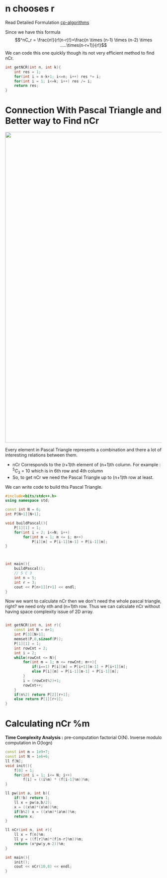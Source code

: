 # n chooses r

Read Detailed Formulation [cp-algorithms](https://cp-algorithms.com/combinatorics/binomial-coefficients.html)

Since we have this formula 
$$^nC_r = \frac{n!}{r!(n-r)!}=\frac{n \times (n-1) \times (n-2) \times .....\times(n-r+1)}{r!}$$
We can code this one quickly though its not very efficient method to find nCr.
```cpp
int getNCR(int n, int k){
    int res = 1;
    for(int i = n-k+1; i<=n; i++) res *= i;
    for(int i = 1; i<=k; i++) res /= i;
    return res;
}
```


# Connection With Pascal Triangle and Better way to Find nCr
<img src="ncr1.png" width="1000">

Every element in Pascal Triangle represents a combination and there a lot of interesting relations between them.
 - nCr Corresponds to the (r+1)th element of (n+1)th column. For example : $^5C_3$ = 10 which is in 6th row and 4th column
 - So, to get nCr we need the Pascal Triangle up to (n+1)th row at least.

We can write code to build this Pascal Triangle.
```cpp
#include<bits/stdc++.h> 
using namespace std;

const int N = 6;
int P[N+1][N+1];

void buildPascal(){
    P[1][1] = 1;    
    for(int i = 2; i<=N; i++)
        for(int m = 1; m <= i; m++)
            P[i][m] = P[i-1][m-1] + P[i-1][m];
}



int main(){
    buildPascal();
    // 5 C 3
    int n = 5;
    int r = 3;
    cout << P[n+1][r+1] << endl;
}


```

Now we want to calculate nCr then we don't need the whole pascal triangle, right?
we need only nth and (n+1)th row. Thus we can calculate nCr without having space complexity issue of 2D array.

```cpp

int getNCR(int n, int r){
    const int N = n+1;
    int P[3][N+1];
    memset(P,0,sizeof(P));
    P[1][1] = 1;    
    int rowCnt = 2;
    int i = 2;
    while(rowCnt <= N){
        for(int m = 1; m <= rowCnt; m++){
            if(i==1) P[i][m] = P[i+1][m-1] + P[i+1][m];
            else P[i][m] = P[i-1][m-1] + P[i-1][m];
        }
        i = (rowCnt%2)+1;
        rowCnt++;
    }
    if(n%2) return P[2][r+1];
    else return P[1][r+1];
}

```


# Calculating nCr %m

**Time Complexity Analysis :**
pre-computation factorial O(N).
Inverse modulo computation in O(logn) 

```cpp
const int m = 1e9+7;
const int N = 1e6+6;
ll f[N];
void init(){
    f[0] = 1;
    for(int i = 1; i<= N; i++)
        f[i] = ((i%m) * (f[i-1]%m))%m;
}

ll pw(int a, int b){
    if(!b) return 1;
    ll x = pw(a,b/2);
    x = ((x%m)*(x%m))%m;
    if(b%2) x = ((x%m)*(a%m))%m;
    return x;
}

ll nCr(int n, int r){
    ll x = f[n]%m;
    ll y = ((f[r]%m)*(f[n-r]%m))%m;
    return (x*pw(y,m-2))%m;
}

int main(){
	init();
	cout << nCr(10,8) << endl;
}

```
